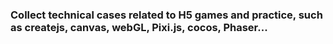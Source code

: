 ### Collect technical cases related to H5 games and practice, such as createjs, canvas, webGL, Pixi.js, cocos, Phaser...